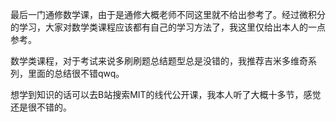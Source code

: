 最后一门通修数学课，由于是通修大概老师不同这里就不给出参考了。经过微积分的学习，大家对数学类课程应该都有自己的学习方法了，我这里仅给出本人的一点参考。

数学类课程，对于考试来说多刷刷题总结题型总是没错的，我推荐吉米多维奇系列，里面的总结很不错qwq。

想学到知识的话可以去B站搜索MIT的线代公开课，我本人听了大概十多节，感觉还是很不错的。